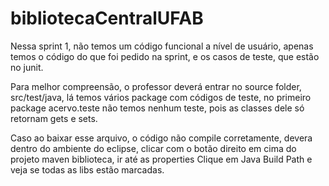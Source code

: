 # bibliotecaCentralUFAB

Nessa sprint 1, não temos um código funcional a nível de usuário, apenas temos o código do que foi pedido na sprint, e os casos de teste, que estão no junit. 

Para melhor compreensão, o professor deverá entrar no source folder, src/test/java, lá temos vários package com códigos de teste, no primeiro package acervo.teste não temos nenhum teste, pois as classes dele só retornam gets e sets. 

Caso ao baixar esse arquivo, o código não compile corretamente, devera dentro do ambiente do eclipse, clicar com o botão direito em cima 
do projeto maven biblioteca, ir até as properties Clique em Java Build Path e veja se todas as libs estão marcadas.




